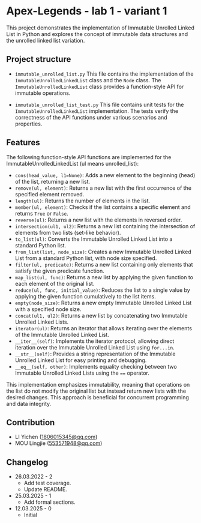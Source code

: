 # Apex-Legends - lab 1 - variant 1

This project demonstrates the implementation of Immutable Unrolled
Linked List in Python and explores the concept of immutable data
structures and the unrolled linked list variation.

## Project structure

- `immutable_unrolled_list.py`
  This file contains the implementation of the
  `ImmutableUnrolledLinkedList` class and the `Node` class.
  The `ImmutableUnrolledLinkedList` class provides a function-style
  API for immutable operations.

- `immutable_unrolled_list_test.py`
  This file contains unit tests for the `ImmutableUnrolledLinkedList`
  implementation.
  The tests verify the correctness of the API functions under various
  scenarios and properties.

## Features

The following function-style API functions are implemented for the
ImmutableUnrolledLinkedList (ul means unrolled_list):

- `cons(head_value, l1=None)`: Adds a new element to the beginning
  (head) of the list, returning a new list.
- `remove(ul, element)`: Returns a new list with the first occurrence
  of the specified element removed.
- `length(ul)`: Returns the number of elements in the list.
- `member(ul, element)`: Checks if the list contains a specific
  element and returns `True` or `False`.
- `reverse(ul)`: Returns a new list with the elements in reversed order.
- `intersection(ul1, ul2)`: Returns a new list containing the
  intersection of elements from two lists (set-like behavior).
- `to_list(ul)`: Converts the Immutable Unrolled Linked List into a
  standard Python list.
- `from_list(list, node_size)`: Creates a new Immutable Unrolled
  Linked List from a standard Python list, with node size specified.
- `filter(ul, predicate)`: Returns a new list containing only elements
  that satisfy the given predicate function.
- `map_list(ul, func)`: Returns a new list by applying the given function
  to each element of the original list.
- `reduce(ul, func, initial_value)`: Reduces the list to a single value
  by applying the given function cumulatively to the list items.
- `empty(node_size)`: Returns a new empty Immutable Unrolled Linked
  List with a specified node size.
- `concat(ul1, ul2)`: Returns a new list by concatenating two
  Immutable Unrolled Linked Lists.
- `iterator(ul)`: Returns an iterator that allows iterating over the
  elements of the Immutable Unrolled Linked List.
- `__iter__(self)`: Implements the iterator protocol, allowing direct
  iteration over the Immutable Unrolled Linked List using `for...in`.
- `__str__(self)`: Provides a string representation of the Immutable
  Unrolled Linked List for easy printing and debugging.
- `__eq__(self, other)`: Implements equality checking between two
  Immutable Unrolled Linked Lists using the `==` operator.

This implementation emphasizes immutability, meaning that operations
on the list do not modify the original list but instead return new lists
with the desired changes. This approach is beneficial for concurrent
programming and data integrity.

## Contribution

- LI Yichen (<1806015345@qq.com>)
- MOU Lingjie (<553571948@qq.com>)

## Changelog

- 26.03.2022 - 2
   - Add test coverage.
   - Update README.
- 25.03.2025 - 1
   - Add formal sections.
- 12.03.2025 - 0
   - Initial
